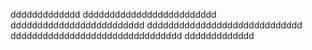 ddddddddddddd
ddddddddddddddddddddddddd
ddddddddddddddddddddddddd
ddddddddddddddddddddddddddddd
dddddddddddddddddddddddddddddddd
ddddddddddddd
